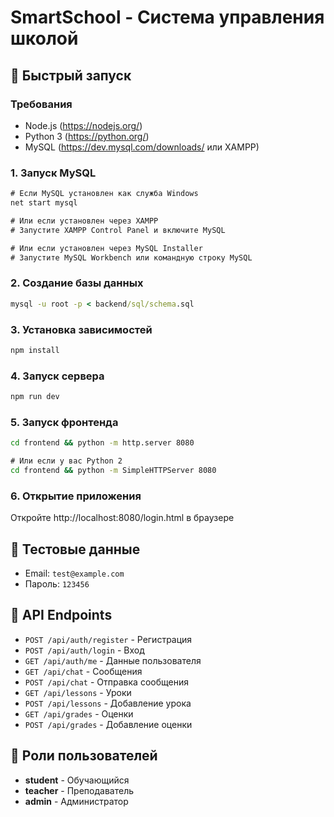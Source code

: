 # SmartSchool - Система управления школой

## 🚀 Быстрый запуск

### Требования
- Node.js (https://nodejs.org/)
- Python 3 (https://python.org/)
- MySQL (https://dev.mysql.com/downloads/ или XAMPP)

### 1. Запуск MySQL
```cmd
# Если MySQL установлен как служба Windows
net start mysql

# Или если установлен через XAMPP
# Запустите XAMPP Control Panel и включите MySQL

# Или если установлен через MySQL Installer
# Запустите MySQL Workbench или командную строку MySQL
```

### 2. Создание базы данных
```cmd
mysql -u root -p < backend/sql/schema.sql
```

### 3. Установка зависимостей
```cmd
npm install
```

### 4. Запуск сервера
```cmd
npm run dev
```

### 5. Запуск фронтенда
```cmd
cd frontend && python -m http.server 8080

# Или если у вас Python 2
cd frontend && python -m SimpleHTTPServer 8080
```

### 6. Открытие приложения
Откройте http://localhost:8080/login.html в браузере

## 📝 Тестовые данные
- Email: `test@example.com`
- Пароль: `123456`

## 🔧 API Endpoints

- `POST /api/auth/register` - Регистрация
- `POST /api/auth/login` - Вход
- `GET /api/auth/me` - Данные пользователя
- `GET /api/chat` - Сообщения
- `POST /api/chat` - Отправка сообщения
- `GET /api/lessons` - Уроки
- `POST /api/lessons` - Добавление урока
- `GET /api/grades` - Оценки
- `POST /api/grades` - Добавление оценки

## 📝 Роли пользователей

- **student** - Обучающийся
- **teacher** - Преподаватель  
- **admin** - Администратор
